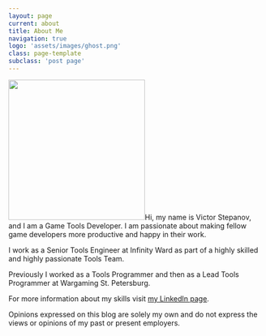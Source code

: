 ```yaml
---
layout: page
current: about
title: About Me
navigation: true
logo: 'assets/images/ghost.png'
class: page-template
subclass: 'post page'
---
```


<img src="{{ site.baseurl }}assets/images/vstepano.png" width="269" height="277" />Hi, my name is Victor Stepanov, and I am a Game Tools Developer. I am passionate about making fellow game developers more productive and happy in their work.

I work as a Senior Tools Engineer at Infinity Ward as part of a highly skilled and highly passionate Tools Team.

Previously I worked as a Tools Programmer and then as a Lead Tools Programmer at Wargaming St. Petersburg. 

For more information about my skills visit [my LinkedIn page](https://www.linkedin.com/in/victor-stepanov-673aa18b/).

Opinions expressed on this blog are solely my own and do not express the views or opinions of my past or present employers.